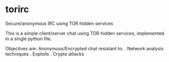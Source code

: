 torirc
======

Secure/anonymous IRC using TOR hidden services

This is a simple client/server chat using TOR hidden services, implemented in a single python file.

Objectives are:
	Anonymous/Encrypted chat resistant to:
		. Network analysis techniques
		. Exploits
		. Crypto attacks


